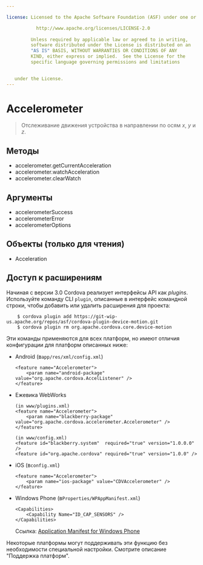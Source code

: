 ```yaml
---

license: Licensed to the Apache Software Foundation (ASF) under one or more contributor license agreements. See the NOTICE file distributed with this work for additional information regarding copyright ownership. The ASF licenses this file to you under the Apache License, Version 2.0 (the "License"); you may not use this file except in compliance with the License. You may obtain a copy of the License at

           http://www.apache.org/licenses/LICENSE-2.0
    
         Unless required by applicable law or agreed to in writing,
         software distributed under the License is distributed on an
         "AS IS" BASIS, WITHOUT WARRANTIES OR CONDITIONS OF ANY
         KIND, either express or implied.  See the License for the
         specific language governing permissions and limitations
    

   under the License.
---
```


# Accelerometer

> Отслеживание движения устройства в направлении по осям *x*, *y* и *z*.

## Методы

*   accelerometer.getCurrentAcceleration
*   accelerometer.watchAcceleration
*   accelerometer.clearWatch

## Аргументы

*   accelerometerSuccess
*   accelerometerError
*   accelerometerOptions

## Объекты (только для чтения)

*   Acceleration

## Доступ к расширениям

Начиная с версии 3.0 Cordova реализует интерфейсы API как *plugins*. Используйте команду CLI `plugin`, описанные в интерфейс командной строки, чтобы добавить или удалить расширения для проекта:

        $ cordova plugin add https://git-wip-us.apache.org/repos/asf/cordova-plugin-device-motion.git
        $ cordova plugin rm org.apache.cordova.core.device-motion
    

Эти команды применяются для всех платформ, но имеют отличия конфигурации для платформ описанных ниже:

*   Android (в`app/res/xml/config.xml`)
    
        <feature name="Accelerometer">
            <param name="android-package" value="org.apache.cordova.AccelListener" />
        </feature>
        

*   Ежевика WebWorks
    
        (in www/plugins.xml)
        <feature name="Accelerometer">
            <param name="blackberry-package" value="org.apache.cordova.accelerometer.Accelerometer" />
        </feature>
        
        (in www/config.xml)
        <feature id="blackberry.system"  required="true" version="1.0.0.0" />
        <feature id="org.apache.cordova" required="true" version="1.0.0" />
        

*   iOS (в`config.xml`)
    
        <feature name="Accelerometer">
            <param name="ios-package" value="CDVAccelerometer" />
        </feature>
        

*   Windows Phone (в`Properties/WPAppManifest.xml`)
    
        <Capabilities>
            <Capability Name="ID_CAP_SENSORS" />
        </Capabilities>
        
    
    Ссылка: [Application Manifest for Windows Phone][1]

 [1]: http://msdn.microsoft.com/en-us/library/ff769509%28v=vs.92%29.aspx

Некоторые платформы могут поддерживать эти функцию без необходимости специальной настройки. Смотрите описание "Поддержка платформ".